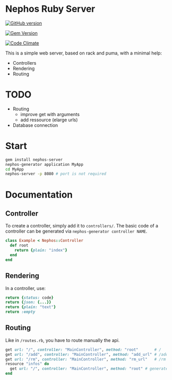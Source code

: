 # Nephos Ruby Server

[![GitHub version](https://badge.fury.io/gh/pouleta%2FNephosRubyServer.svg)](http://badge.fury.io/gh/pouleta%2FNephosRubyServer)

[![Gem Version](https://badge.fury.io/rb/nephos-server.svg)](http://badge.fury.io/rb/nephos-server)

[![Code Climate](https://codeclimate.com/github/pouleta/NephosRubyServer/badges/gpa.svg)](https://codeclimate.com/github/pouleta/NephosRubyServer)

This is a simple web server, based on rack and puma, with a minimal help:

- Controllers
- Rendering
- Routing


# TODO

- Routing
  - improve get with arguments
  - add ressource (elarge urls)
- Database connection


# Start

```sh
gem install nephos-server
nephos-generator application MyApp
cd MyApp
nephos-server -p 8080 # port is not required
```


# Documentation

## Controller

To create a controller, simply add it to ``controllers/``.
The basic code of a controller can be generated via ``nephos-generator controller NAME``.

```ruby
class Example < Nephos::Controller
  def root
    return {plain: "index"}
  end
end
```

## Rendering

In a controller, use:

```ruby
return {status: code}
return {json: {...}}
return {plain: "text"}
return :empty
```

## Routing

Like in ``/routes.rb``, you have to route manually the api.

```ruby
get url: "/", controller: "MainController", method: "root"       # /
get url: "/add", controller: "MainController", method: "add_url" # /add
get url: "/rm", controller: "MainController", method: "rm_url"   # /rm
resource "infos" do
  get url: "/", controller: "MainController", method: "root" # generate /infos
end
```
